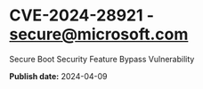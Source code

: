# CVE-2024-28921 - secure@microsoft.com

Secure Boot Security Feature Bypass Vulnerability

**Publish date:** 2024-04-09
